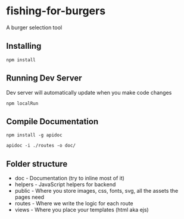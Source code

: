 # fishing-for-burgers

A burger selection tool

## Installing

`npm install`

## Running Dev Server

Dev server will automatically update when you make code changes

`npm localRun`

## Compile Documentation

`npm install -g apidoc`

`apidoc -i ./routes -o doc/`

## Folder structure

- doc - Documentation (try to inline most of it)
- helpers - JavaScript helpers for backend
- public - Where you store images, css, fonts, svg, all the assets the pages need
- routes - Where we write the logic for each route
- views - Where you place your templates (html aka ejs)
